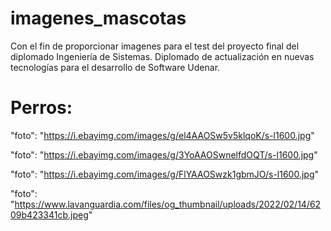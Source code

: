 # imagenes_mascotas
Con el fin de proporcionar imagenes para el test del proyecto final del diplomado Ingeniería de Sistemas. Diplomado de actualización en nuevas tecnologías para el desarrollo de Software Udenar.

# Perros:

"foto": "https://i.ebayimg.com/images/g/el4AAOSw5v5klqoK/s-l1600.jpg"

"foto": "https://i.ebayimg.com/images/g/3YoAAOSwnelfdOQT/s-l1600.jpg"

"foto": "https://i.ebayimg.com/images/g/FlYAAOSwzk1gbmJO/s-l1600.jpg"

"foto": "https://www.lavanguardia.com/files/og_thumbnail/uploads/2022/02/14/6209b423341cb.jpeg"

